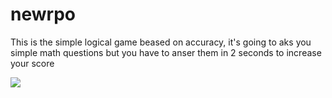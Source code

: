 # newrpo

This is the simple logical game beased on accuracy, it's going to aks you simple math questions but you have to anser them in 2 seconds to increase your score

<img src="https://t.bkit.co/w_65042322e7260.gif" />
